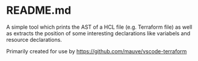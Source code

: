# README.md

A simple tool which prints the AST of a HCL file  (e.g. Terraform file) as well
as extracts the position of some interesting declarations like variabels and
resource declarations.

Primarily created for use by https://github.com/mauve/vscode-terraform
